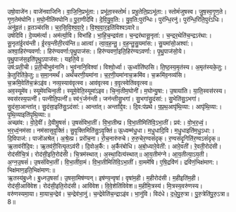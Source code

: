

  
उषो॒वाजे॑न। वाजे॑नवाजिनि। वा॒जि॒नि॒प्रभू॑ता:। प्रभू॑ता॒स्स्तोमं॑। प्रभू॒तेति॒प्रऽभू॑ता:। स्तोमं॑जुषस्व। जु॒ष॒स्व॒गृ॒ण॒ते। गृ॒ण॒तेम॑घोनि। म॒घो॒नीति॑मघोनि॥ पु॒रा॒णीदे॑वि। दे॒वि॒यु॒व॒ति:। यु॒व॒ति:पुर॑न्धिः। पुर॑न्धि॒रनु॑। पुर॑न्धि॒रिति॒पुरं॑ऽधिः। अनु॑व्र॒तं। व्र॒तञ्च॑रसि। च॒र॒सि॒वि॒श्व॒वा॒रे॒। वि॒श्व॒वा॒र॒इति॑विश्वऽवारे॥  
उषो॑देवि। दे॒व्यम॑र्त्या। अम॑र्त्या॒वि। विभा॑हि। भा॒हि॒च॒न्द्रव॑ता। च॒न्द्रर॑थासू॒नृता॑:। च॒न्द्रर॒थेति॑च॒न्द्रऽर॑था:। सू॒नृता॑ई॒रय॑न्ती। ई॒रय॒न्तीती॒रय॑न्ति॥ आत्वा॑। त्वा॒व॒ह॒न्तु॒। व॒ह॒न्तु॒सु॒यमा॑स:। सु॒यमा॑सो॒अश्वा॑:। अश्वा॒हिर॑ण्यवर्णा:। हिर॑ण्यवर्णा:पृथु॒पाज॑स:। हिर॑ण्यवर्णा॒इति॒हिर॑ण्यऽवर्णा:। पृ॒थु॒पाज॑सो॒ये। पृ॒थु॒पाज॑स॒इति॑पृ॒थु॒ऽपाज॑स:। यइति॒ये॥  
उष॑:प्रती॒ची। प्र॒ती॒चीभुव॑नानि। भुव॑नानि॒विश्वा॑। विश्वो॒र्ध्वा। ऊ॒र्ध्वाति॑ष्ठसि। ति॒ष्ठ॒स्य॒मृत॑स्य। अ॒मृत॑स्यके॒तु:। के॒तुरिति॑के॒तु:॥ स॒मा॒नमर्थं॑। अर्थं॑चरणी॒यमा॑ना। च॒र॒णी॒यमा॑नाच॒क्रमि॑व। च॒क्रमि॑व॒नव्य॑सि। च॒क्रमि॒वेति॑च॒क्रंऽइ॑व। नव्य॒स्याव॑वृत्स्व। आव॑वृत्स्व। व॒वृ॒त्स्वेति॑ववृत्स्व॥  
अव॒स्यूमे॑व। स्यूमे॑वचिन्व॒ती। स्यूमे॒वेति॒स्यूमा॑ऽइव। चि॒न्व॒तीम॒घोनी॑। म॒घोन्यु॒षा:। उ॒षाया॑ति। या॒ति॒स्वस॑रस्य। स्वस॑रस्य॒पत्नी॑। पत्नीति॒पत्नी॑॥ स्व॑१॒॑र्जन॑न्ती। जन॑न्तीसु॒भगा॑। सु॒भगा॑सु॒दंसा॑:। सु॒भेति॑सु॒ऽभगा॑। सु॒दंसा॒आन्ता॑त्। सु॒दंसा॒इति॑सु॒ऽदंसा॑:। आन्ता॑त्। अन्ता॑द्दि॒व:। दि॒व:प॑प्रथे। प॒प्र॒थ॒आपृ॑थि॒व्या:। आपृ॑थि॒व्या:। पृ॒थि॒व्याइति॑पृ॒थि॒व्या:॥  
अच्छा॑व:। वो॒दे॒वीं। दे॒वीमु॒षसं॑। उ॒षसं॑विभा॒तीं। वि॒भा॒तीम्प्र। वि॒भा॒तीमिति॑वि॒ऽभा॒तीं। प्रव॑:। वो॒भ॒र॒ध्वं॒। भ॒र॒ध्वं॒नम॑सा। नम॑सासुवृ॒क्तिं। सु॒वृ॒क्तिमिति॑सु॒ऽवृ॒क्तिं॥ ऊ॒ध्वम्म॑धु॒धा। म॒धु॒धादि॒वि। म॒धु॒धाइति॑म॒धु॒ऽधा:। दि॒विपाज॑:। पाजो॑अश्रेत्। अ॒श्रे॒त्प्र। प्ररो॑च॒ना। रो॒च॒नारु॑रुचे। रु॒रु॒चेर॒ण्वसं॑दृक्। र॒ण्वसं॑दृ॒गिति॑र॒ण्वऽसं॑दृक्॥  
ऋ॒ताव॑रीदि॒व:। ऋ॒तव॑री॒रित्यृ॒तऽव॑री। दि॒वोअ॒र्कै:। अ॒र्कैर॑बोधि। अ॒बो॒ध्यारे॒वेती॑:। आरे॒वती॑। रे॒वती॒रोद॑सी। रोद॑सीचि॒त्रं। रोद॑सी॒इति॒रोद॑सी। चि॒त्रम॑स्थात्। अ॒स्था॒दित्य॑स्थात्॥ आ॒य॒तीम॑ग्ने। आ॒य॒तीत्या॒ऽय॒ती। अ॒ग्न॒उ॒षसं॑। उ॒षसं॑विभा॒तीं। वि॒भा॒तींवा॒मं। वि॒भा॒तीमिति॑वि॒ऽभा॒तीं। वा॒ममे॑षि। ए॒षि॒द्रवि॑णं। द्रवि॑णं॒भिक्ष॑माण:। भिक्ष॑माण॒इति॒भिक्ष॑माण:॥  
ऋ॒तस्य॑बु॒ध्ने। बु॒ध्नउ॒षसां॑। उ॒षसा॒मिष॑ण्यन्। इष॑ण्य॒न्वृषा॑। वृषा॑म॒ही। म॒हीरोद॑सी। म॒हीइति॑म॒ही। रोद॑सी॒आवि॑वेश। रोद॑सी॒इति॒रोद॑सी। आवि॑वेश। वि॒वे॒शेति॑विवेश॥ म॒हीमि॒त्रस्य॑। मि॒त्रस्य॒वरु॑णस्य। वरु॑णस्यमा॒या। मा॒याच॒न्द्रेव॑। च॒न्द्रेव॑भा॒नुं। च॒न्द्रेवेति॑च॒न्द्राऽइ॑व। भा॒नुंवि। विद॑धे। द॒धे॒पु॒रु॒त्रा। पु॒रु॒त्रेति॑पु॒रु॒ऽत्रा॥ 8॥  
